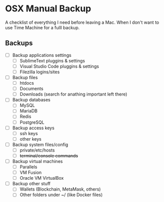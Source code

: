 # OSX Manual Backup
A checklist of everything I need before leaving a Mac.
When I don't want to use Time Machine for a fulll backup.

## Backups 
- [ ] Backup applications settings
  - [ ] SublimeText pluggins & settings
  - [ ] Visual Studio Code pluggins & settings
  - [ ] Filezilla logins/sites
- [ ] Backup files
  - [ ] htdocs
  - [ ] Documents
  - [ ] Downloads (search for anathing important left there)
- [ ] Backup databases
  - [ ] MySQL
  - [ ] MariaDB
  - [ ] Redis
  - [ ] PostgreSQL
- [ ] Backup access keys
  - [ ] ssh keys
  - [ ] other keys
- [ ] Backup system files/config
  - [ ] private/etc/hosts
  - [ ] ~~terminal/console commands~~
- [ ] Backup virtual machines
  - [ ] Parallels
  - [ ] VM Fusion
  - [ ] Oracle VM VirtualBox
- [ ] Backup other stuff
  - [ ] Wallets (Blockchain, MetaMask, others)
  - [ ] Other folders under ~/ (like Docker files)
